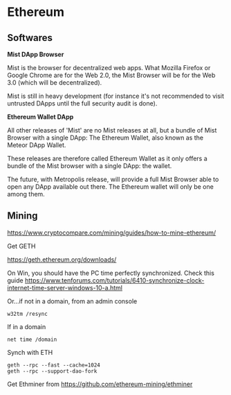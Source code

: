 Ethereum
========

## Softwares

__Mist DApp Browser__

Mist is the browser for decentralized web apps. 
What Mozilla Firefox or Google Chrome are for the Web 2.0, 
the Mist Browser will be for the Web 3.0 (which will be decentralized).

Mist is still in heavy development 
(for instance it's not recommended to visit untrusted DApps 
until the full security audit is done). 

__Ethereum Wallet DApp__

All other releases of 'Mist' are no Mist releases at all, 
but a bundle of Mist Browser with a single DApp: The Ethereum Wallet, 
also known as the Meteor DApp Wallet.

These releases are therefore called Ethereum Wallet as it only offers 
a bundle of the Mist browser with a single DApp: the wallet.

The future, with Metropolis release, 
will provide a full Mist Browser able to open 
any DApp available out there. 
The Ethereum wallet will only be one among them.

## Mining

<https://www.cryptocompare.com/mining/guides/how-to-mine-ethereum/>

Get GETH

<https://geth.ethereum.org/downloads/>

On Win, you should have the PC time perfectly synchronized.
Check this guide <https://www.tenforums.com/tutorials/6410-synchronize-clock-internet-time-server-windows-10-a.html>

Or...if not in a domain, from an admin console

    w32tm /resync

If in a domain 

    net time /domain

Synch with ETH

    geth --rpc --fast --cache=1024
    geth --rpc --support-dao-fork

    
Get Ethminer from <https://github.com/ethereum-mining/ethminer>    
